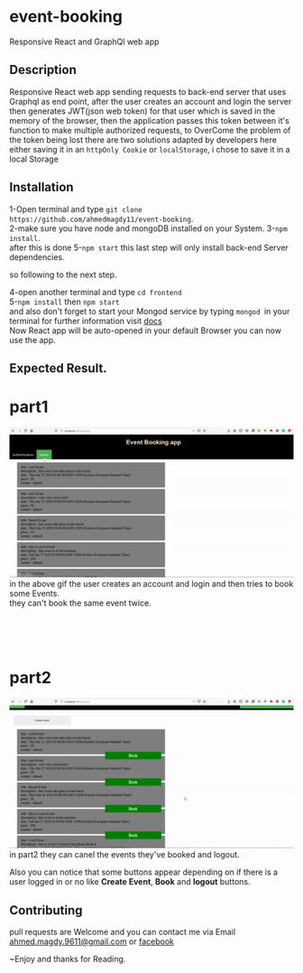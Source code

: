 # event-booking
Responsive React and GraphQl web app

## Description 
Responsive React web app sending requests to back-end server that uses Graphql as end point, after the user creates an account
and login the server then generates JWT(json web token) for that user which is saved in the memory of the browser, then the application
passes this token between it's function to make multiple authorized requests, to OverCome the problem of the token being lost 
there are two solutions adapted by developers here either saving it in an `httpOnly Cookie` or `localStorage`, i chose to save it in a local Storage

## Installation 

1-Open terminal and type `git clone https://github.com/ahmedmagdy11/event-booking`.<br>
2-make sure you have node and mongoDB installed on your System.
3-`npm install`.<br>
after this is done 
5-`npm start`
this last step will only install back-end Server dependencies.<br>

so following to the next step.<br>

4-open another terminal and type `cd frontend`<br>
5-`npm install` then `npm start`<br>
and also don't forget to start your Mongod service by typing `mongod `in your terminal for further information visit [docs](https://docs.mongodb.com/) <br>
Now React app will be auto-opened in your default Browser you can now use the app.

## Expected Result.
# part1
![part1](part1.gif)<br>
in the above gif the user creates an account and login and then tries to book some Events.<br> 
they can't book the same event twice. <br>
<br>
<br>
<br>
<br>

# part2
![part2](part2.gif)<br>
in part2 they can canel the events they've booked and logout.<br>


Also you can notice that some buttons appear depending on if there is a user logged in or no 
like **Create Event**, **Book** and **logout** buttons.


## Contributing 

pull requests are Welcome and you can contact me via Email ahmed.magdy.9611@gmail.com or [facebook](https://www.facebook.com/profile.php?id=100006810076908)<br>

~Enjoy and thanks for Reading.

